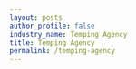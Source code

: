 ```yaml
---
layout: posts 
author_profile: false 
industry_name: Temping Agency
title: Temping Agency
permalink: /temping-agency
---
```

